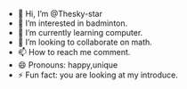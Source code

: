 - 👋 Hi, I’m @Thesky-star
- 👀 I’m interested in badminton.
- 🌱 I’m currently learning computer.
- 💞️ I’m looking to collaborate on math.
- 📫 How to reach me comment.
- 😄 Pronouns: happy,unique
- ⚡ Fun fact: you are looking at my introduce.

<!---
Thesky-star/Thesky-star is a ✨ special ✨ repository because its `README.md` (this file) appears on your GitHub profile.
You can click the Preview link to take a look at your changes.
--->
